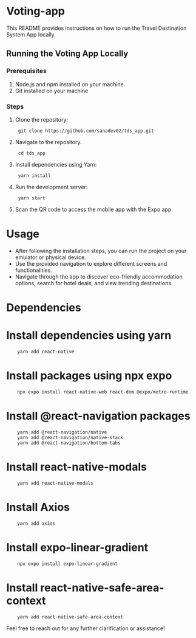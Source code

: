 # Voting-app

This README provides instructions on how to run the Travel Destination System App locally. 

## Running the Voting App Locally 
### Prerequisites

1. Node.js and npm installed on your machine.
2. Git installed on your machine

### Steps

1. Clone the repository:

        git clone https://github.com/sanadev02/tds_app.git

2. Navigate to the repository.

        cd tds_app
    
2. Install dependencies using Yarn:

        yarn install


3. Run the development server:

        yarn start

5. Scan the QR code to access the mobile app with the Expo app.

# Usage
 - After following the installation steps, you can run the project on your emulator or physical device.
 - Use the provided navigation to explore different screens and functionalities.
 - Navigate through the app to discover eco-friendly accommodation options, search for hotel deals, and view trending destinations.

# Dependencies 

# Install dependencies using yarn
        yarn add react-native

# Install packages using npx expo
        npx expo install react-native-web react-dom @expo/metro-runtime

# Install @react-navigation packages
        yarn add @react-navigation/native
        yarn add @react-navigation/native-stack
        yarn add @react-navigation/bottom-tabs

# Install react-native-modals
        yarn add react-native-modals   

# Install Axios
        yarn add axios

# Install expo-linear-gradient
        npx expo install expo-linear-gradient

# Install react-native-safe-area-context
        yarn add react-native-safe-area-context


Feel free to reach out for any further clarification or assistance!
